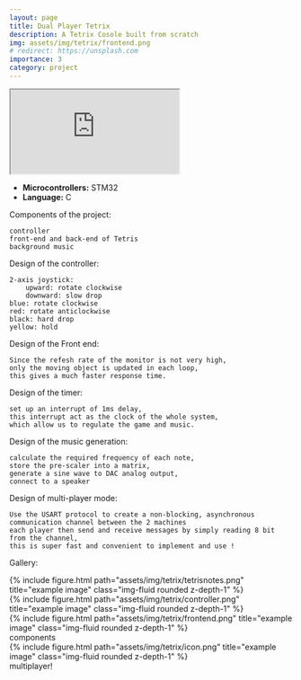 ```yaml
---
layout: page
title: Dual Player Tetrix
description: A Tetrix Cosole built from scratch
img: assets/img/tetrix/frontend.png
# redirect: https://unsplash.com
importance: 3
category: project
---
```


<!-- {% include video.html path="https://drive.google.com/file/d/1a-XYjCfz_WJGprS4lfjAZl6kcqQxQYRz/view?usp=sharing" class="img-fluid rounded z-depth-1" controls=true %} -->
<iframe class="img-fluid rounded z-depth-1" controls=true src="https://drive.google.com/file/d/1a-XYjCfz_WJGprS4lfjAZl6kcqQxQYRz/preview" allow="autoplay"></iframe>

- **Microcontrollers:** STM32
- **Language:** C

Components of the project:

    controller
    front-end and back-end of Tetris
    background music
    

Design of the controller:

    2-axis joystick:
        upward: rotate clockwise
        downward: slow drop
    blue: rotate clockwise
    red: rotate anticlockwise
    black: hard drop
    yellow: hold

Design of the Front end:

    Since the refesh rate of the monitor is not very high,
    only the moving object is updated in each loop,
    this gives a much faster response time.

Design of the timer:

    set up an interrupt of 1ms delay,
    this interrupt act as the clock of the whole system,
    which allow us to regulate the game and music.

Design of the music generation:

    calculate the required frequency of each note,
    store the pre-scaler into a matrix,
    generate a sine wave to DAC analog output,
    connect to a speaker

Design of multi-player mode:

    Use the USART protocol to create a non-blocking, asynchronous communication channel between the 2 machines
    each player then send and receive messages by simply reading 8 bit from the channel,
    this is super fast and convenient to implement and use ! 

Gallery:
<div class="row">
    <div class="col-sm mt-3 mt-md-0">
        {% include figure.html path="assets/img/tetrix/tetrisnotes.png" title="example image" class="img-fluid rounded z-depth-1" %}
    </div>
    <div class="col-sm mt-3 mt-md-0">
        {% include figure.html path="assets/img/tetrix/controller.png" title="example image" class="img-fluid rounded z-depth-1" %}
    </div>
    <div class="col-sm mt-3 mt-md-0">
        {% include figure.html path="assets/img/tetrix/frontend.png" title="example image" class="img-fluid rounded z-depth-1" %}
    </div>
</div>
<div class="caption">
    components
</div>


<div class="row">
    <div class="col-sm mt-3 mt-md-0">
        {% include figure.html path="assets/img/tetrix/icon.png" title="example image" class="img-fluid rounded z-depth-1" %}
    </div>
</div>
<div class="caption">
    multiplayer!
</div>


<!-- ## **Watch an AI speech synthesis presentation [here](https://drive.google.com/file/d/1a-XYjCfz_WJGprS4lfjAZl6kcqQxQYRz/view?usp=sharing)** -->